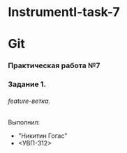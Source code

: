 # Instrumentl-task-7
# Git
### Практическая работа №7
### Задание 1.
###### feature-ветка.
Выполнил:
* "Никитин Гогас"
* <УВП-312>